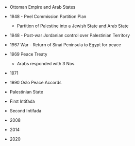 - Ottoman Empire and Arab States
- 1948 - Peel Commission Partition Plan
	- Partition of Palestine into a Jewish State and Arab State
- 1948 - Post-war Jordanian control over Palestinian Territory
- 1967 War - Return of Sinai Peninsula to Egypt for peace
- 1969 Peace Treaty
	- Arabs responded with 3 Nos
- 1971
- 1990 Oslo Peace Accords


- Palestinian State


- First Intifada
- Second Intifada



- 2008
- 2014
- 2020